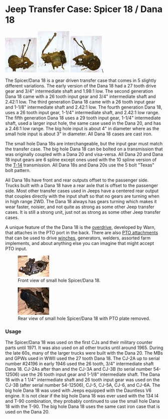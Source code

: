 # Jeep Transfer Case: Spicer 18 / Dana 18

[![D18 front](/images/xfer/d18f_.jpg)](/images/xfer/d18f.jpg) [![D18 back](/images/xfer/d18s_.jpg)](/images/xfer/d18s.jpg) [![D18 back](/images/xfer/d18b_.jpg)](/images/xfer/d18b.jpg)\

The Spicer/Dana 18 is a gear driven transfer case that comes in 5 slightly different variations. The early version of the Dana 18 had a 27 tooth drive gear and 3/4\" intermediate shaft and 1.98:1 low. The second generation Dana 18 came with a 26 tooth input gear and 3/4\" intermediate shaft and 2.42:1 low. The third generation Dana 18 came with a 26 tooth input gear and 1-1/8\" intermediate shaft and 2.42:1 low. The fourth generation Dana 18, uses a 26 tooth input gear, 1-1/4\" intermediate shaft, and 2.42:1 low range. The fifth generation Dana 18 uses a 29 tooth input gear, 1-1/4\" intermediate shaft, used a larger input hole, the same case used in the Dana 20, and has a 2.46:1 low range. The big hole input is about 4\" in diameter where as the small hole input is about 3\" in diameter. All Dana 18 cases are cast iron.

The small hole Dana 18s are interchangeable, but the input gear must match the transfer case. The big hole Dana 18 can be bolted on a transmission that was originally coupled with a Dana 20 and visa-versa. All Dana 20 and Dana 18 input gears are 6 spline except ones used with the 10 spline version of the [T-14](/transmission/factory/t14.html) transmission. All Dana 18s and Dana 20s use the 5 bolt \"Texas\" bolt pattern.

All Dana 18s have front and rear outputs offset to the passenger side. Trucks built with a Dana 18 have a rear axle that is offset to the passenger side. Most other transfer cases used in Jeeps have a centered rear output that couples directly with the input shaft so that no gears are turning when in high range 2WD. The Dana 18 always has gears turning which makes it wear faster, noisier, and not quite as strong as some other Jeep transfer cases. It is still a strong unit, just not as strong as some other Jeep transfer cases.

A unique feature of the the Dana 18 is the [overdrive](/xfer/upgrades/warnod.html), developed by Warn, that attaches in the PTO port in the back. There are also [PTO attachments](/winch/d18pto.html) that can be used to drive [winches](/winch), generators, welders, assorted farm implements, and about anything else you can imagine that might accept PTO input.

<figure>
<a href="/images/xfer/d18front.jpg"><img src="/images/xfer/d18front_.jpg" alt="D18 front" /></a>
<figcaption>Front view of small hole Spicer/Dana 18.</figcaption>
</figure>

<figure>
<a href="/images/xfer/d18back.jpg"><img src="/images/xfer/d18back_.jpg" alt="D18 back" /></a>
<figcaption>Rear view of small hole Spicer/Dana 18 with PTO plate removed.</figcaption>
</figure>

### Usage

The Spicer/Dana 18 was used on the first CJs and their military counter parts until 1971. It was also used on all other trucks until around 1965. During the late 60s, many of the larger trucks were built with the Dana 20. The MBs and GPWs used in WWII used the 27 tooth Dana 18. The CJ-2A up to serial number #24196 in early 1946 used the 26 tooth, 3/4\" intermediate shaft Dana 18. CJ-2As after than and the CJ-3A and CJ-3B (to serial number 54-12506) use the 26 tooth input gear and 1-1/8\" intermediate shaft. The Dana 18 with a 1 1/4\" intermediate shaft and 26 tooth input gear was used on the CJ-3B (after serial number 54-12506), CJ-5, CJ-5A, CJ-6, and CJ-6A. The big hole Dana 18 was used with Jeeps equipped with the Dauntless V6 engine. It is not clear if the big hole Dana 18 was ever used with the 134 I4 and T-90 combination, they probably continued to use the small hole Dana 18 with the T-90. The big hole Dana 18 uses the same cast iron case that is used on the Dana 20.
